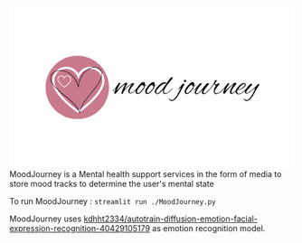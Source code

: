 ![alt text](logo\9-tp.png)
MoodJourney is a Mental health support services in the form of media to store mood tracks to determine the user's mental state

To run MoodJourney :
`streamlit run ./MoodJourney.py`

MoodJourney uses [kdhht2334/autotrain-diffusion-emotion-facial-expression-recognition-40429105179](https://huggingface.co/kdhht2334/autotrain-diffusion-emotion-facial-expression-recognition-40429105179) as emotion recognition model.